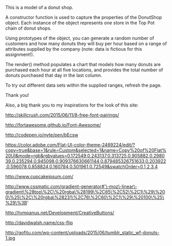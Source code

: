 This is a model of a donut shop.

A constructor function is used to capture the properties of the DonutShop object. Each instance of the object represents one store in the Top Pot chain of donut shops.

Using prototypes of the object, you can generate a random number of customers and how many donuts they will buy per hour based on a range of attributes supplied by the company (note: data is fictious for this assignment!).

The render() method populates a chart that models how many donuts are purchased each hour at all five locations, and provides the total number of donuts purchased that day in the last column.

To try out different data sets within the supplied ranges, refresh the page.

Thank you!

Also, a big thank you to my inspirations for the look of this site:

http://skillcrush.com/2015/06/11/8-free-font-pairings/

http://fortawesome.github.io/Font-Awesome/

http://codepen.io/nyte/pen/bEcsw

https://color.adobe.com/Flat-UI-color-theme-2469224/edit/?copy=true&base=1&rule=Custom&selected=1&name=Copy%20of%20Flat%20UI&mode=rgb&rgbvalues=0.172549,0.243137,0.313725,0.905882,0.298039,0.235294,0.945098,0.909376630661144,0.879485326751633,0.203922,0.596078,0.858824,0.160784,0.501961,0.72549&swatchOrder=0,1,2,3,4

http://www.cupcakeipsum.com/

http://www.cssmatic.com/gradient-generator#'\-moz\-linear\-gradient\%28top\%2C\%20rgba\%28199\%2C65\%2C52\%2C1\%29\%200\%25\%2C\%20rgba\%28231\%2C76\%2C60\%2C1\%29\%20100\%25\%29\%3B'

http://tympanus.net/Development/CreativeButtons/

http://davidwalsh.name/css-flip

http://gofitu.com/wp-content/uploads/2015/06/tumblr_static_wf-donuts-1.jpg



